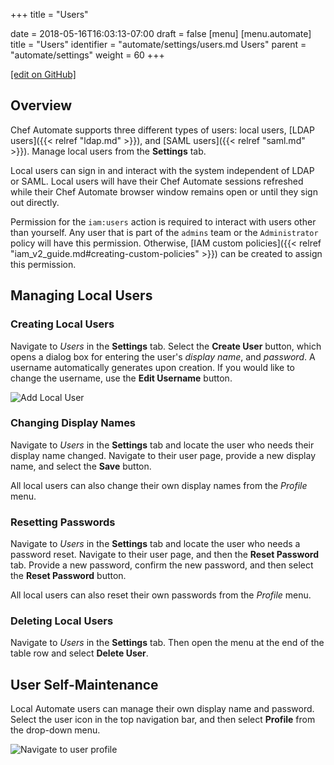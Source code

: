 +++
title = "Users"

date = 2018-05-16T16:03:13-07:00
draft = false
[menu]
  [menu.automate]
    title = "Users"
    identifier = "automate/settings/users.md Users"
    parent = "automate/settings"
    weight = 60
+++

[\[edit on GitHub\]](https://github.com/chef/automate/blob/master/components/docs-chef-io/content/automate/users.md)

## Overview

Chef Automate supports three different types of users: local users, [LDAP users]({{< relref "ldap.md" >}}), and [SAML users]({{< relref "saml.md" >}}). Manage local users from the **Settings** tab.

Local users can sign in and interact with the system independent of LDAP or SAML. 
Local users will have their Chef Automate sessions refreshed while their Chef Automate browser window remains open or until they sign out directly.

Permission for the `iam:users` action is required to interact with users other than yourself. Any user that is part of the `admins` team or the `Administrator` policy will have this permission. Otherwise, [IAM custom policies]({{< relref "iam_v2_guide.md#creating-custom-policies" >}}) can be created to assign this permission.

## Managing Local Users

### Creating Local Users

Navigate to _Users_ in the **Settings** tab. Select the **Create User** button, which opens a dialog box for entering the user's _display name_, and _password_. A username automatically generates upon creation. If you would like to change the username, use the **Edit Username** button.

![Add Local User](/images/automate/admin-tab-users-list.png)

### Changing Display Names

Navigate to _Users_ in the **Settings** tab and locate the user who needs their display name changed. Navigate to their user page, provide a new display name, and select the **Save** button.

All local users can also change their own display names from the _Profile_ menu.

### Resetting Passwords

Navigate to _Users_ in the **Settings** tab and locate the user who needs a password reset. Navigate to their user page, and then the **Reset Password** tab. Provide a new password, confirm the new password, and then select the **Reset Password** button.

All local users can also reset their own passwords from the _Profile_ menu.

### Deleting Local Users

Navigate to _Users_ in the **Settings** tab. Then open the menu at the end of the table row and select **Delete User**.

## User Self-Maintenance

Local Automate users can manage their own display name and password.
Select the user icon in the top navigation bar, and then select **Profile** from the drop-down menu.

![Navigate to user profile](/images/automate/user-profile-navigation.png)
